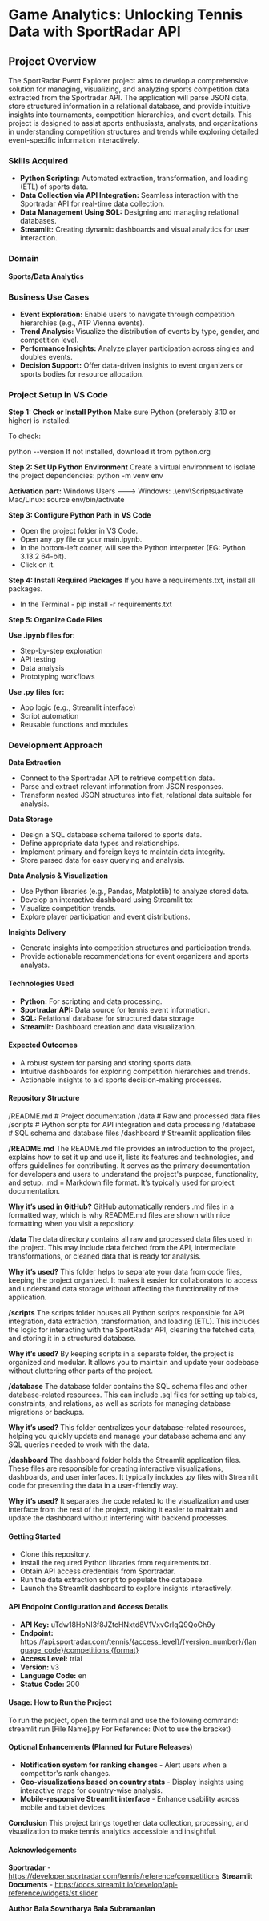 # Game Analytics: **Unlocking Tennis Data with SportRadar API**

## Project Overview
The SportRadar Event Explorer project aims to develop a comprehensive solution for managing, visualizing, and analyzing sports competition data extracted from the Sportradar API. The application will parse JSON data, store structured information in a relational database, and provide intuitive insights into tournaments, competition hierarchies, and event details. This project is designed to assist sports enthusiasts, analysts, and organizations in understanding competition structures and trends while exploring detailed event-specific information interactively.

### Skills Acquired

- **Python Scripting:** Automated extraction, transformation, and loading (ETL) of sports data.
- **Data Collection via API Integration:** Seamless interaction with the Sportradar API for real-time data collection.
- **Data Management Using SQL:** Designing and managing relational databases.
- **Streamlit:** Creating dynamic dashboards and visual analytics for user interaction.

### Domain
**Sports/Data Analytics**

### Business Use Cases

- **Event Exploration:** Enable users to navigate through competition hierarchies (e.g., ATP Vienna events).
- **Trend Analysis:** Visualize the distribution of events by type, gender, and competition level.
- **Performance Insights:** Analyze player participation across singles and doubles events.
- **Decision Support:** Offer data-driven insights to event organizers or sports bodies for resource allocation.

### Project Setup in VS Code

**Step 1: Check or Install Python**
Make sure Python (preferably 3.10 or higher) is installed.

To check:

python --version
If not installed, download it from python.org

**Step 2: Set Up Python Environment**
Create a virtual environment to isolate the project dependencies:
python -m venv env

**Activation part:**
Windows Users ---> Windows: .\env\Scripts\activate
Mac/Linux: source env/bin/activate

**Step 3: Configure Python Path in VS Code**
- Open the project folder in VS Code.
- Open any .py file or your main.ipynb.
- In the bottom-left corner, will see the Python interpreter (EG: Python 3.13.2 64-bit).
- Click on it.

**Step 4: Install Required Packages**
If you have a requirements.txt, install all packages.
* In the Terminal - pip install -r requirements.txt

**Step 5: Organize Code Files**

**Use .ipynb files for:**
- Step-by-step exploration
- API testing
- Data analysis
- Prototyping workflows

**Use .py files for:**
- App logic (e.g., Streamlit interface)
- Script automation
- Reusable functions and modules

### Development Approach

**Data Extraction**
- Connect to the Sportradar API to retrieve competition data.
- Parse and extract relevant information from JSON responses.
- Transform nested JSON structures into flat, relational data suitable for analysis.

**Data Storage**
- Design a SQL database schema tailored to sports data.
- Define appropriate data types and relationships.
- Implement primary and foreign keys to maintain data integrity.
- Store parsed data for easy querying and analysis.

**Data Analysis & Visualization**
- Use Python libraries (e.g., Pandas, Matplotlib) to analyze stored data.
- Develop an interactive dashboard using Streamlit to:
- Visualize competition trends.
- Explore player participation and event distributions.

**Insights Delivery**
- Generate insights into competition structures and participation trends.
- Provide actionable recommendations for event organizers and sports analysts.

#### Technologies Used
- **Python:** For scripting and data processing.
- **Sportradar API:** Data source for tennis event information.
- **SQL:** Relational database for structured data storage.
- **Streamlit:** Dashboard creation and data visualization.

#### Expected Outcomes
- A robust system for parsing and storing sports data.
- Intuitive dashboards for exploring competition hierarchies and trends.
- Actionable insights to aid sports decision-making processes.

#### Repository Structure
/README.md       # Project documentation
/data                     # Raw and processed data files 
/scripts                 # Python scripts for API integration and data processing
/database             # SQL schema and database files
/dashboard          # Streamlit application files

**/README.md**
The README.md file provides an introduction to the project, explains how to set it up and use it, lists its features and technologies, and offers guidelines for contributing. It serves as the primary documentation for developers and users to understand the project's purpose, functionality, and setup.
.md = Markdown file format.
It’s typically used for project documentation.

**Why it’s used in GitHub?**
GitHub automatically renders .md files in a formatted way, which is why README.md files are shown with nice formatting when you visit a repository.

**/data**
The data directory contains all raw and processed data files used in the project. This may include data fetched from the API, intermediate transformations, or cleaned data that is ready for analysis.

**Why it’s used?**
This folder helps to separate your data from code files, keeping the project organized. It makes it easier for collaborators to access and understand data storage without affecting the functionality of the application.

**/scripts**
The scripts folder houses all Python scripts responsible for API integration, data extraction, transformation, and loading (ETL). This includes the logic for interacting with the SportRadar API, cleaning the fetched data, and storing it in a structured database.

**Why it’s used?**
By keeping scripts in a separate folder, the project is organized and modular. It allows you to maintain and update your codebase without cluttering other parts of the project.

**/database**
The database folder contains the SQL schema files and other database-related resources. This can include .sql files for setting up tables, constraints, and relations, as well as scripts for managing database migrations or backups.

**Why it’s used?**
This folder centralizes your database-related resources, helping you quickly update and manage your database schema and any SQL queries needed to work with the data.

**/dashboard**
The dashboard folder holds the Streamlit application files. These files are responsible for creating interactive visualizations, dashboards, and user interfaces. It typically includes .py files with Streamlit code for presenting the data in a user-friendly way.

**Why it’s used?**
It separates the code related to the visualization and user interface from the rest of the project, making it easier to maintain and update the dashboard without interfering with backend processes.

#### Getting Started
- Clone this repository.
- Install the required Python libraries from requirements.txt.
- Obtain API access credentials from Sportradar.
- Run the data extraction script to populate the database.
- Launch the Streamlit dashboard to explore insights interactively.

#### API Endpoint Configuration and Access Details

- **API Key:** uTdw18HoNI3f8JZtcHNxtd8V1VxvGrIqQ9QoGh9y
- **Endpoint:** https://api.sportradar.com/tennis/{access_level}/{version_number}/{language_code}/competitions.{format}
- **Access Level:** trial
- **Version:** v3
- **Language Code:** en
- **Status Code:** 200

#### Usage: How to Run the Project

To run the project, open the terminal and use the following command:
streamlit run [File Name].py
For Reference: (Not to use the bracket)

#### Optional Enhancements (Planned for Future Releases)
- **Notification system for ranking changes** - Alert users when a competitor's rank changes.
- **Geo-visualizations based on country stats** - Display insights using interactive maps for country-wise analysis.
- **Mobile-responsive Streamlit interface** - Enhance usability across mobile and tablet devices.

**Conclusion** 
This project brings together data collection, processing, and visualization to make tennis analytics accessible and insightful.

#### Acknowledgements
**Sportradar** - https://developer.sportradar.com/tennis/reference/competitions
**Streamlit Documents** - https://docs.streamlit.io/develop/api-reference/widgets/st.slider

**Author**
**Bala Sowntharya Bala Subramanian**
